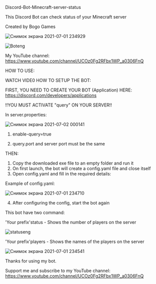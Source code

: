 Discord-Bot-Minecraft-server-status

This Discord Bot can check status of your Minecraft server

Created by Bogo Games

![Снимок экрана 2021-07-01 234929](https://user-images.githubusercontent.com/68331759/124187938-3788ee80-dac7-11eb-9103-411039dc5cdd.jpg)

![Boteng](https://user-images.githubusercontent.com/68331759/124186867-9a798600-dac5-11eb-830f-deff8be20de0.PNG)


My YouTube channel: https://www.youtube.com/channel/UCOz0Fg2RFbx1WP_a0306FnQ

HOW TO USE:

WATCH VIDE0 HOW TO SETUP THE BOT:

FIRST, YOU NEED TO CREATE YOUR BOT (Application) HERE: https://discord.com/developers/applications

!!YOU MUST ACTIVATE "query" ON YOUR SERVER!!

In server.properties:

![Снимок экрана 2021-07-02 000141](https://user-images.githubusercontent.com/68331759/124189048-c9452b80-dac8-11eb-84ba-14b6bd42d21a.jpg)

1) enable-query=true

2) query.port and server port must be the same

TНЕN:

1) Copy the downloaded exe file to an empty folder and run it
2) On first launch, the bot will create a config.yaml file and close itself
3) Open config.yaml and fill in the required details: 

Example of config.yaml:

![Снимок экрана 2021-07-01 234710](https://user-images.githubusercontent.com/68331759/124187578-b3366b80-dac6-11eb-9688-a6c9bfa54b7b.jpg)

 
 4) After configuring the config, start the bot again
 
 This bot have two command:
 
 'Your prefix'status - Shows the number of players on the server
 
 ![statuseng](https://user-images.githubusercontent.com/68331759/124187038-dad90400-dac5-11eb-9075-5a2613b09627.PNG)

 'Your prefix'players - Shows the names of the players on the server
 
 ![Снимок экрана 2021-07-01 234541](https://user-images.githubusercontent.com/68331759/124187417-7a969200-dac6-11eb-8165-82061853b35d.jpg)
 
 Thanks for using my bot.
 
 Support me and subscribe to my YouTube channel: https://www.youtube.com/channel/UCOz0Fg2RFbx1WP_a0306FnQ

 
 

